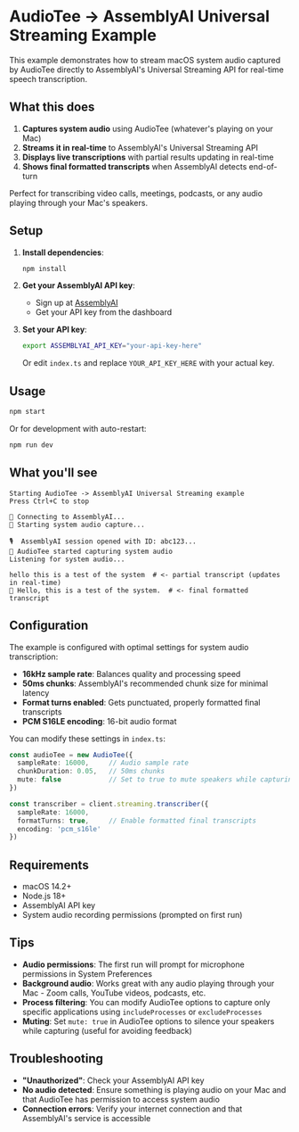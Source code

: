 # AudioTee → AssemblyAI Universal Streaming Example

This example demonstrates how to stream macOS system audio captured by AudioTee directly to AssemblyAI's Universal Streaming API for real-time speech transcription.

## What this does

1. **Captures system audio** using AudioTee (whatever's playing on your Mac)
2. **Streams it in real-time** to AssemblyAI's Universal Streaming API
3. **Displays live transcriptions** with partial results updating in real-time
4. **Shows final formatted transcripts** when AssemblyAI detects end-of-turn

Perfect for transcribing video calls, meetings, podcasts, or any audio playing through your Mac's speakers.

## Setup

1. **Install dependencies**:
   ```bash
   npm install
   ```

2. **Get your AssemblyAI API key**:
   - Sign up at [AssemblyAI](https://www.assemblyai.com/)
   - Get your API key from the dashboard

3. **Set your API key**:
   ```bash
   export ASSEMBLYAI_API_KEY="your-api-key-here"
   ```
   
   Or edit `index.ts` and replace `YOUR_API_KEY_HERE` with your actual key.

## Usage

```bash
npm start
```

Or for development with auto-restart:
```bash
npm run dev
```

## What you'll see

```
Starting AudioTee -> AssemblyAI Universal Streaming example
Press Ctrl+C to stop

🔗 Connecting to AssemblyAI...
🎵 Starting system audio capture...

🎙️  AssemblyAI session opened with ID: abc123...
🎵 AudioTee started capturing system audio
Listening for system audio...

hello this is a test of the system  # <- partial transcript (updates in real-time)
📝 Hello, this is a test of the system.  # <- final formatted transcript
```

## Configuration

The example is configured with optimal settings for system audio transcription:

- **16kHz sample rate**: Balances quality and processing speed
- **50ms chunks**: AssemblyAI's recommended chunk size for minimal latency
- **Format turns enabled**: Gets punctuated, properly formatted final transcripts
- **PCM S16LE encoding**: 16-bit audio format

You can modify these settings in `index.ts`:

```typescript
const audioTee = new AudioTee({
  sampleRate: 16000,     // Audio sample rate
  chunkDuration: 0.05,   // 50ms chunks
  mute: false            // Set to true to mute speakers while capturing
})

const transcriber = client.streaming.transcriber({
  sampleRate: 16000,
  formatTurns: true,     // Enable formatted final transcripts
  encoding: 'pcm_s16le'
})
```

## Requirements

- macOS 14.2+
- Node.js 18+
- AssemblyAI API key
- System audio recording permissions (prompted on first run)

## Tips

- **Audio permissions**: The first run will prompt for microphone permissions in System Preferences
- **Background audio**: Works great with any audio playing through your Mac - Zoom calls, YouTube videos, podcasts, etc.
- **Process filtering**: You can modify AudioTee options to capture only specific applications using `includeProcesses` or `excludeProcesses`
- **Muting**: Set `mute: true` in AudioTee options to silence your speakers while capturing (useful for avoiding feedback)

## Troubleshooting

- **"Unauthorized"**: Check your AssemblyAI API key
- **No audio detected**: Ensure something is playing audio on your Mac and that AudioTee has permission to access system audio
- **Connection errors**: Verify your internet connection and that AssemblyAI's service is accessible